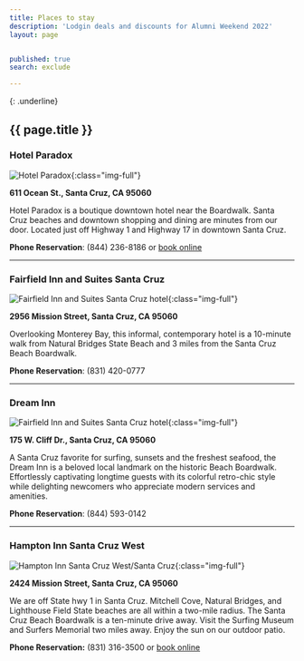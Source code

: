 ```yaml
---
title: Places to stay
description: 'Lodgin deals and discounts for Alumni Weekend 2022'
layout: page


published: true
search: exclude

---
```


{: .underline}
## {{ page.title }}

### Hotel Paradox
![Hotel Paradox](/assets/images/hotels/hotel-paradox.jpg){:class="img-full"}

**611 Ocean St., Santa Cruz, CA 95060**

Hotel Paradox is a boutique downtown hotel near the Boardwalk. Santa Cruz beaches and downtown shopping and dining are minutes from our door. Located just off Highway 1 and Highway 17 in downtown Santa Cruz.


**Phone Reservation**: (844) 236-8186 or [book online](https://www.marriott.com/events/start.mi?id=1579052459854&key=GRP)

---

### Fairfield Inn and Suites Santa Cruz
![Fairfield Inn and Suites Santa Cruz hotel](/assets/images/hotels/fairfield-inn.jpg){:class="img-full"}

**2956 Mission Street, Santa Cruz, CA 95060**

Overlooking Monterey Bay, this informal, contemporary hotel is a 10-minute walk from Natural Bridges State Beach and 3 miles from the Santa Cruz Beach Boardwalk.

**Phone Reservation**: (831) 420-0777

---

### Dream Inn
![Fairfield Inn and Suites Santa Cruz hotel](/assets/images/hotels/dream-inn.jpg){:class="img-full"}

**175 W. Cliff Dr., Santa Cruz, CA 95060**

A Santa Cruz favorite for surfing, sunsets and the freshest seafood, the Dream Inn is a beloved local landmark on the historic Beach Boardwalk. Effortlessly captivating longtime guests with its colorful retro-chic style while delighting newcomers who appreciate modern services and amenities.


**Phone Reservation**: (844) 593-0142

---

### Hampton Inn Santa Cruz West
![Hampton Inn Santa Cruz West/Santa Cruz](/assets/images/hotels/hampton.jpg){:class="img-full"}

**2424 Mission Street, Santa Cruz, CA 95060**

We are off State hwy 1 in Santa Cruz. Mitchell Cove, Natural Bridges, and Lighthouse Field State beaches are all within a two-mile radius. The Santa Cruz Beach Boardwalk is a ten-minute drive away. Visit the Surfing Museum and Surfers Memorial two miles away. Enjoy the sun on our outdoor patio.

**Phone Reservation:** (831) 316-3500 or [book online](https://www.hilton.com/en/hotels/sjcmshx-hampton-santa-cruz-west/?SEO_id=GMB-HX-SJCMSHX&y_source=1_MTk4ODM1NTYtNzE1LWxvY2F0aW9uLmdvb2dsZV93ZWJzaXRlX292ZXJyaWRl)




<!--
### Hilton Santa Cruz/Scotts Valley
![Hilton Santa Cruz/Scotts Valley hotel](/assets/images/hotels/hilton-hotel.jpg){:class="img-full"}

**6001 La Madrona Drive, Santa Cruz, CA 95060**

Just 10 minutes from downtown Santa Cruz, with a full range of amenities. Special rate valid for Alumni Weekend only.

Guests can also make their reservations online by using the following instructions:

**Phone Reservation:** (800) 774-1500 (Please give the representative the corporate ID number and code above for the UC Santa Cruz discounted room rate.)
-->

